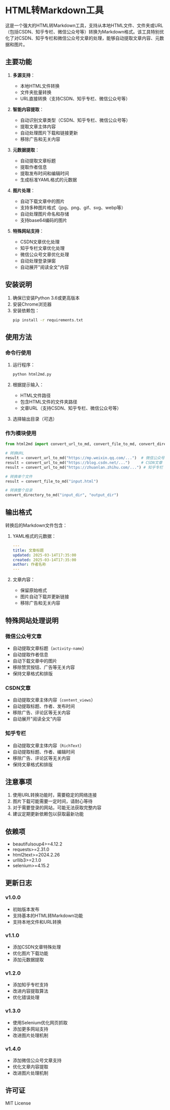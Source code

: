 # HTML转Markdown工具

这是一个强大的HTML转Markdown工具，支持从本地HTML文件、文件夹或URL（包括CSDN、知乎专栏、微信公众号等）转换为Markdown格式。该工具特别优化了对CSDN、知乎专栏和微信公众号文章的处理，能够自动提取文章内容、元数据和图片。

## 主要功能

1. **多源支持**：
   - 本地HTML文件转换
   - 文件夹批量转换
   - URL直接转换（支持CSDN、知乎专栏、微信公众号等）

2. **智能内容提取**：
   - 自动识别文章类型（CSDN、知乎专栏、微信公众号等）
   - 提取文章主体内容
   - 自动处理图片下载和链接更新
   - 移除广告和无关内容

3. **元数据提取**：
   - 自动提取文章标题
   - 提取作者信息
   - 提取发布时间和编辑时间
   - 生成标准YAML格式的元数据

4. **图片处理**：
   - 自动下载文章中的图片
   - 支持多种图片格式（jpg、png、gif、svg、webp等）
   - 自动处理图片命名和存储
   - 支持base64编码的图片

5. **特殊网站支持**：
   - CSDN文章优化处理
   - 知乎专栏文章优化处理
   - 微信公众号文章优化处理
   - 自动处理登录弹窗
   - 自动展开"阅读全文"内容

## 安装说明

1. 确保已安装Python 3.6或更高版本
2. 安装Chrome浏览器
3. 安装依赖包：
   ```bash
   pip install -r requirements.txt
   ```

## 使用方法

### 命令行使用

1. 运行程序：
   ```bash
   python html2md.py
   ```

2. 根据提示输入：
   - HTML文件路径
   - 包含HTML文件的文件夹路径
   - 文章URL（支持CSDN、知乎专栏、微信公众号等）

3. 选择输出目录（可选）

### 作为模块使用

```python
from html2md import convert_url_to_md, convert_file_to_md, convert_directory_to_md

# 转换URL
result = convert_url_to_md("https://mp.weixin.qq.com/...")  # 微信公众号文章
result = convert_url_to_md("https://blog.csdn.net/...")     # CSDN文章
result = convert_url_to_md("https://zhuanlan.zhihu.com/...") # 知乎专栏

# 转换单个文件
result = convert_file_to_md("input.html")

# 转换整个目录
convert_directory_to_md("input_dir", "output_dir")
```

## 输出格式

转换后的Markdown文件包含：

1. YAML格式的元数据：
   ```yaml
   ---
   title: 文章标题
   updated: 2025-03-14T17:35:00
   created: 2025-03-14T17:35:00
   author: 作者名称
   ---
   ```

2. 文章内容：
   - 保留原始格式
   - 图片自动下载并更新链接
   - 移除广告和无关内容

## 特殊网站处理说明

### 微信公众号文章
- 自动提取文章标题（`activity-name`）
- 自动提取作者信息
- 自动下载文章中的图片
- 移除赞赏按钮、广告等无关内容
- 保持文章格式和排版

### CSDN文章
- 自动提取文章主体内容（`content_views`）
- 自动提取标题、作者、发布时间
- 移除广告、评论区等无关内容
- 自动展开"阅读全文"内容

### 知乎专栏
- 自动提取文章主体内容（`RichText`）
- 自动提取标题、作者、编辑时间
- 移除广告、评论区等无关内容
- 保持文章格式和排版

## 注意事项

1. 使用URL转换功能时，需要稳定的网络连接
2. 图片下载可能需要一定时间，请耐心等待
3. 对于需要登录的网站，可能无法获取完整内容
4. 建议定期更新依赖包以获取最新功能

## 依赖项

- beautifulsoup4>=4.12.2
- requests>=2.31.0
- html2text>=2024.2.26
- urllib3>=2.1.0
- selenium>=4.15.2

## 更新日志

### v1.0.0
- 初始版本发布
- 支持基本的HTML转Markdown功能
- 支持本地文件和URL转换

### v1.1.0
- 添加CSDN文章特殊处理
- 优化图片下载功能
- 添加元数据提取

### v1.2.0
- 添加知乎专栏支持
- 改进内容提取算法
- 优化错误处理

### v1.3.0
- 使用Selenium优化网页抓取
- 添加更多网站支持
- 改进图片处理机制

### v1.4.0
- 添加微信公众号文章支持
- 优化文章内容提取
- 改进图片处理机制

## 许可证

MIT License 